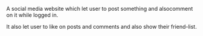 A social media website which let user to post something and alsocomment on it while logged in.

It also let user to like on posts and comments and also show their friend-list.